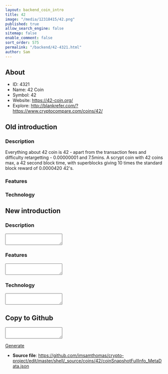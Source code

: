```yaml
---
layout: backend_coin_intro
title: 42
image: "/media/12318415/42.png"
published: true
allow_search_engine: false
sitemap: false
enable_comment: false
sort_order: 575
permalink: "/backend/42-4321.html"
author: Sam
---
```


## About

- ID: 4321
- Name: 42 Coin
- Symbol: 42
- Website: https://42-coin.org/
- Explore: http://blankrefer.com/?https://www.cryptocompare.com/coins/42/


## Old introduction

### Description

<p>Everything about 42 coin is 42 - apart from the transaction fees and difficulty retargetting - 0.00000001 and 7.5mins. A scrypt coin with 42 coins max, a 42 second block time, with superblocks giving 10 times the standard block reward of 0.0000420 42&#39;s.</p>

### Features


### Technology




## New introduction


### Description
<textarea id="meta_description" name="description"></textarea>

### Features
<textarea id="meta_features" name="features"></textarea>

### Technology
<textarea id="meta_technology" name="technology"></textarea>


## Copy to Github

<textarea id="coinsnapshotfullinfo_metadata"></textarea>

<a href="#gen" onclick="generateMetaDatJson()">Generate</a>

- **Source file**: <a href="https://github.com/imsamthomas/crypto-project/edit/master/shell/_source/coins/42/coinSnapshotFullInfo_MetaData.json">https://github.com/imsamthomas/crypto-project/edit/master/shell/_source/coins/42/coinSnapshotFullInfo_MetaData.json</a>


